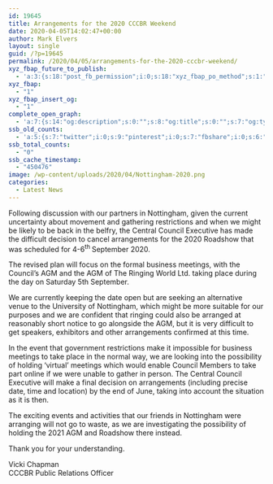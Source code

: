 ```yaml
---
id: 19645
title: Arrangements for the 2020 CCCBR Weekend
date: 2020-04-05T14:02:47+00:00
author: Mark Elvers
layout: single
guid: /?p=19645
permalink: /2020/04/05/arrangements-for-the-2020-cccbr-weekend/
xyz_fbap_future_to_publish:
  - 'a:3:{s:18:"post_fb_permission";i:0;s:18:"xyz_fbap_po_method";s:1:"2";s:16:"xyz_fbap_message";s:62:"News item added to the CCCBR website: {POST_TITLE} {PERMALINK}";}'
xyz_fbap:
  - "1"
xyz_fbap_insert_og:
  - "1"
complete_open_graph:
  - 'a:7:{s:14:"og:description";s:0:"";s:8:"og:title";s:0:"";s:7:"og:type";s:0:"";s:12:"twitter:card";s:7:"summary";s:15:"twitter:creator";s:0:"";s:19:"twitter:description";s:0:"";s:8:"og:image";s:0:"";}'
ssb_old_counts:
  - 'a:5:{s:7:"twitter";i:0;s:9:"pinterest";i:0;s:7:"fbshare";i:0;s:6:"reddit";i:0;s:6:"tumblr";N;}'
ssb_total_counts:
  - "0"
ssb_cache_timestamp:
  - "450476"
image: /wp-content/uploads/2020/04/Nottingham-2020.png
categories:
  - Latest News
---
```

Following discussion with our partners in Nottingham, given the current uncertainty about movement and gathering restrictions and when we might be likely to be back in the belfry, the Central Council Executive has made the difficult decision to cancel arrangements for the 2020 Roadshow that was scheduled for 4-6<sup>th </sup>September 2020.

The revised plan will focus on the formal business meetings, with the Council’s AGM and the AGM of The Ringing World Ltd. taking place during the day on Saturday 5th September.

We are currently keeping the date open but are seeking an alternative venue to the University of Nottingham, which might be more suitable for our purposes and we are confident that ringing could also be arranged at reasonably short notice to go alongside the AGM, but it is very difficult to get speakers, exhibitors and other arrangements confirmed at this time.

In the event that government restrictions make it impossible for business meetings to take place in the normal way, we are looking into the possibility of holding ‘virtual’ meetings which would enable Council Members to take part online if we were unable to gather in person. The Central Council Executive will make a final decision on arrangements (including precise date, time and location) by the end of June, taking into account the situation as it is then.

The exciting events and activities that our friends in Nottingham were arranging will not go to waste, as we are investigating the possibility of holding the 2021 AGM and Roadshow there instead.

Thank you for your understanding.

Vicki Chapman  
CCCBR Public Relations Officer
